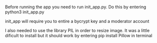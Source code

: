 Before running the app you need to run init_app.py. Do this by entering python3 init_app.py

init_app will require you to entire a bycrypt key and a moderator account

I also needed to use the library PIL in order to resize image. It was a little dificult to install but it should work by entering pip install Pillow in terminal
